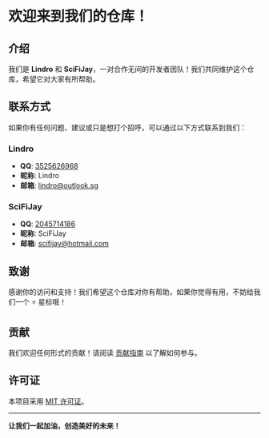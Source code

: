 # 欢迎来到我们的仓库！

## 介绍

我们是 **Lindro** 和 **SciFiJay**，一对合作无间的开发者团队！我们共同维护这个仓库，希望它对大家有所帮助。

## 联系方式

如果你有任何问题、建议或只是想打个招呼，可以通过以下方式联系到我们：

### Lindro
- **QQ**: [3525626968](tencent://message/?uin=3525626968)
- **昵称**: Lindro
- **邮箱**: lindro@outlook.sg

### SciFiJay
- **QQ**: [2045714186](tencent://message/?uin=2045714186)
- **昵称**: SciFiJay
- **邮箱**: scifijay@hotmail.com

## 致谢

感谢你的访问和支持！我们希望这个仓库对你有帮助，如果你觉得有用，不妨给我们一个 ⭐ 星标哦！

## 贡献

我们欢迎任何形式的贡献！请阅读 [贡献指南](CONTRIBUTING.md) 以了解如何参与。

## 许可证

本项目采用 [MIT 许可证](LICENSE)。

---

**让我们一起加油，创造美好的未来！**

